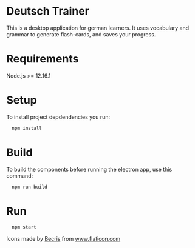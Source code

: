 Deutsch Trainer
===============
This is a desktop application for german learners. It uses vocabulary and grammar 
to generate flash-cards, and saves your progress.

Requirements
============
Node.js >= 12.16.1

Setup
=====
To install project depdendencies you run:
```sh
  npm install
```
Build
=====
To build the components before running the electron app, use this command:
```sh
  npm run build
```

Run
====

```sh 
  npm start
```

Icons made by <a href="https://www.flaticon.com/authors/becris" title="Becris">Becris</a> from <a href="https://www.flaticon.com/" title="Flaticon"> www.flaticon.com</a>
